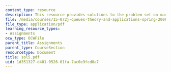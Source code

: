 ```yaml
---
content_type: resource
description: This resource provides solutions to the problem set on markov process.
file: /media/courses/15-072j-queues-theory-and-applications-spring-2006/1d351327d401052601fa7ac0e9fcd8a7_sol5.pdf
file_type: application/pdf
learning_resource_types:
- Assignments
ocw_type: OCWFile
parent_title: Assignments
parent_type: CourseSection
resourcetype: Document
title: sol5.pdf
uid: 1d351327-d401-0526-01fa-7ac0e9fcd8a7
---
```

